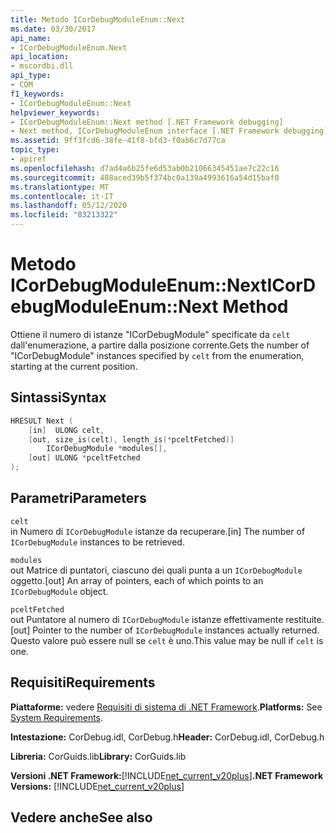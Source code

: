 ```yaml
---
title: Metodo ICorDebugModuleEnum::Next
ms.date: 03/30/2017
api_name:
- ICorDebugModuleEnum.Next
api_location:
- mscordbi.dll
api_type:
- COM
f1_keywords:
- ICorDebugModuleEnum::Next
helpviewer_keywords:
- ICorDebugModuleEnum::Next method [.NET Framework debugging]
- Next method, ICorDebugModuleEnum interface [.NET Framework debugging]
ms.assetid: 9ff3fcd6-38fe-41f8-bfd3-f0ab6c7d77ca
topic_type:
- apiref
ms.openlocfilehash: d7ad4a6b25fe6d53ab0b21066345451ae7c22c16
ms.sourcegitcommit: 488aced39b5f374bc0a139a4993616a54d15baf0
ms.translationtype: MT
ms.contentlocale: it-IT
ms.lasthandoff: 05/12/2020
ms.locfileid: "83213322"
---
```

# <a name="icordebugmoduleenumnext-method"></a><span data-ttu-id="4dda8-102">Metodo ICorDebugModuleEnum::Next</span><span class="sxs-lookup"><span data-stu-id="4dda8-102">ICorDebugModuleEnum::Next Method</span></span>
<span data-ttu-id="4dda8-103">Ottiene il numero di istanze "ICorDebugModule" specificate da `celt` dall'enumerazione, a partire dalla posizione corrente.</span><span class="sxs-lookup"><span data-stu-id="4dda8-103">Gets the number of "ICorDebugModule" instances specified by `celt` from the enumeration, starting at the current position.</span></span>  
  
## <a name="syntax"></a><span data-ttu-id="4dda8-104">Sintassi</span><span class="sxs-lookup"><span data-stu-id="4dda8-104">Syntax</span></span>  
  
```cpp  
HRESULT Next (  
    [in]  ULONG celt,  
    [out, size_is(celt), length_is(*pceltFetched)]  
        ICorDebugModule *modules[],  
    [out] ULONG *pceltFetched  
);  
```  
  
## <a name="parameters"></a><span data-ttu-id="4dda8-105">Parametri</span><span class="sxs-lookup"><span data-stu-id="4dda8-105">Parameters</span></span>  
 `celt`  
 <span data-ttu-id="4dda8-106">in Numero di `ICorDebugModule` istanze da recuperare.</span><span class="sxs-lookup"><span data-stu-id="4dda8-106">[in] The number of `ICorDebugModule` instances to be retrieved.</span></span>  
  
 `modules`  
 <span data-ttu-id="4dda8-107">out Matrice di puntatori, ciascuno dei quali punta a un `ICorDebugModule` oggetto.</span><span class="sxs-lookup"><span data-stu-id="4dda8-107">[out] An array of pointers, each of which points to an `ICorDebugModule` object.</span></span>  
  
 `pceltFetched`  
 <span data-ttu-id="4dda8-108">out Puntatore al numero di `ICorDebugModule` istanze effettivamente restituite.</span><span class="sxs-lookup"><span data-stu-id="4dda8-108">[out] Pointer to the number of `ICorDebugModule` instances actually returned.</span></span> <span data-ttu-id="4dda8-109">Questo valore può essere null se `celt` è uno.</span><span class="sxs-lookup"><span data-stu-id="4dda8-109">This value may be null if `celt` is one.</span></span>  
  
## <a name="requirements"></a><span data-ttu-id="4dda8-110">Requisiti</span><span class="sxs-lookup"><span data-stu-id="4dda8-110">Requirements</span></span>  
 <span data-ttu-id="4dda8-111">**Piattaforme:** vedere [Requisiti di sistema di .NET Framework](../../get-started/system-requirements.md).</span><span class="sxs-lookup"><span data-stu-id="4dda8-111">**Platforms:** See [System Requirements](../../get-started/system-requirements.md).</span></span>  
  
 <span data-ttu-id="4dda8-112">**Intestazione:** CorDebug.idl, CorDebug.h</span><span class="sxs-lookup"><span data-stu-id="4dda8-112">**Header:** CorDebug.idl, CorDebug.h</span></span>  
  
 <span data-ttu-id="4dda8-113">**Libreria:** CorGuids.lib</span><span class="sxs-lookup"><span data-stu-id="4dda8-113">**Library:** CorGuids.lib</span></span>  
  
 <span data-ttu-id="4dda8-114">**Versioni .NET Framework:**[!INCLUDE[net_current_v20plus](../../../../includes/net-current-v20plus-md.md)]</span><span class="sxs-lookup"><span data-stu-id="4dda8-114">**.NET Framework Versions:** [!INCLUDE[net_current_v20plus](../../../../includes/net-current-v20plus-md.md)]</span></span>  
  
## <a name="see-also"></a><span data-ttu-id="4dda8-115">Vedere anche</span><span class="sxs-lookup"><span data-stu-id="4dda8-115">See also</span></span>
